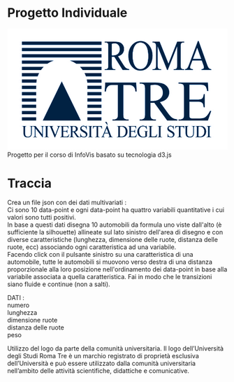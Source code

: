 # Progetto Individuale 
![Logo Roma Tre](figure/Logo_Roma_Tre.jpg)
<br/>
Progetto per il corso di InfoVis basato su tecnologia d3.js

# Traccia<br/>
Crea un file json con dei dati multivariati :<br/> 
Ci sono 10 data-point e ogni data-point ha quattro variabili quantitative i cui valori sono tutti positivi.<br/>
In base a questi dati disegna 10 automobili da formula uno viste dall'alto (è sufficiente la silhouette) allineate sul lato sinistro dell'area di disegno e con diverse caratteristiche (lunghezza, dimensione delle ruote, distanza delle ruote, ecc) associando ogni caratteristica ad una variabile. <br/>
Facendo click con il pulsante sinistro su una caratteristica di una automobile, tutte le automobili si muovono verso destra di una distanza proporzionale alla loro posizione nell'ordinamento dei data-point in base alla variabile associata a quella caratteristica. Fai in modo che le transizioni siano fluide e continue (non a salti). <br/>

DATI : <br/>
numero<br/>
lunghezza<br/>
dimensione ruote<br/>
distanza delle ruote<br/>
peso<br/>

Utilizzo del logo da parte della comunità universitaria.
Il logo dell’Università degli Studi Roma Tre è un marchio registrato di proprietà esclusiva dell’Università e può essere utilizzato dalla comunità universitaria nell’ambito delle attività scientifiche, didattiche e comunicative.